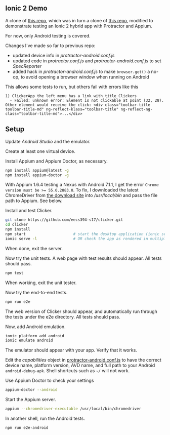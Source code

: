 ## Ionic 2 Demo

A  clone of [this repo](https://github.com/balakirevs/clicker), which was in turn a clone of [this repo](https://github.com/lathonez/clicker), modified to demonstrate testing an Ionic 2 hybrid app with Protractor and Appium.

For now, only Android testing is covered.

Changes I've made so far to previous repo:

- updated device info in *protractor-android.conf.js*
- updated code in *protractor.conf.js* and *protractor-android.conf.js* to set  *SpecReporter*
- added hack in *protractor-android.conf.js* to make `browser.get()` a no-op, to avoid opening a browser window when running on Android

This allows some tests to run, but others fail with errors like this

```
1) ClickerApp the left menu has a link with title Clickers
  - Failed: unknown error: Element is not clickable at point (32, 28). Other element would receive the click: <div class="toolbar-title toolbar-title-md" ng-reflect-klass="toolbar-title" ng-reflect-ng-class="toolbar-title-md">...</div>
```

## Setup

Update *Android Studio* and the emulator.

Create at least one virtual device.

Install Appium and Appium Doctor, as necessary.

```bash
npm install appium@latest -g 
npm install appium-doctor -g
```

With Appium 1.6.4 testing a Nexus with Android 7.1.1, I get the error
`Chrome version must be >= 55.0.2883.0`. To fix, I downloaded the latest
ChromeDriver from [the download site](https://sites.google.com/a/chromium.org/chromedriver/downloads)
into */usr/local/bin* and pass the file path to Appium. See below.

Install and test Clicker.

```bash
git clone https://github.com/eecs394-s17/clicker.git
cd clicker
npm install
npm start                     # start the desktop application (ionic serve)
ionic serve -l                # OR check the app as rendered in multiple platforms
```

When done, exit the server.

Now try the unit tests. A web page with test results should appear. All tests should pass.

```bash
npm test
```

When working, exit the unit tester.

Now try the end-to-end tests.

```bash
npm run e2e
```

The web version of Clicker should appear, and automatically run through the tests
under the e2e directory. All tests should pass.

Now, add Android emulation.

```bash
ionic platform add android
ionic emulate android
```

The emulator should appear with your app. Verify that it works.

Edit the *capabilities* object in [protractor-android.conf.js](protractor-android.conf.js) to
have the correct device name, platform version, AVD name, and full path
to your Android `android-debug-apk`.  Shell shortcuts such as `~/` will not
work.

Use Appium Doctor to check your settings

```bash
appium-doctor --android
```

Start the Appium server.

```bash
appium --chromedriver-executable /usr/local/bin/chromedriver
```

In another shell, run the Android tests.

```bash
npm run e2e-android
```

